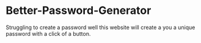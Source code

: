 # Better-Password-Generator
Struggling to create a password well this website will create a you a unique password with a click of a button.
